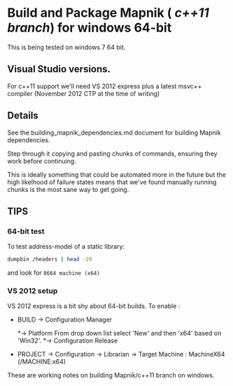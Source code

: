 # Build and Package Mapnik ( *c++11 branch*)  for windows 64-bit


This is being tested on windows 7 64 bit.

## Visual Studio versions.

For c++11 support we'll need VS 2012 express plus a latest msvc++ compiler (November 2012 CTP at the time of writing)

## Details

See the building_mapnik_dependencies.md document for building Mapnik dependencies.

Step through it copying and pasting chunks of commands, ensuring they work before
continuing.

This is ideally something that could be automated more in the future but the high
likelhood of failure states means that we've found manually running chunks is the
most sane way to get going.

## TIPS

### 64-bit test

To test address-model of a static library:

``` bash
dumpbin /headers | head -20
```

and look for ```8664 machine (x64)```

### VS 2012 setup

VS 2012 express is a bit shy about 64-bit builds. To enable :

* BUILD -> Configuration Manager

	*-> Platform
		From drop down list select 'New' and then 'x64' based on 'Win32'.
	*-> Configuration
		Release

* PROJECT -> Configuration -> Librarian -> Target Machine : MachineX64 (/MACHINE:x64)


These are working notes on building Mapnik/c++11 branch on windows.

